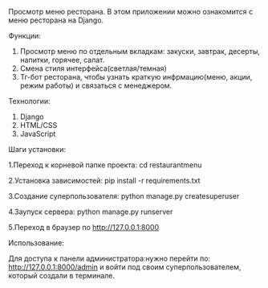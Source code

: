 Просмотр меню ресторана. В этом приложении можно ознакомится с меню ресторана на Django.

Функции:
1. Просмотр меню по отдельным вкладкам: закуски, завтрак, десерты, напитки, горячее, салат.
2. Смена стиля интерфейса(светлая/темная)
3. Тг-бот ресторана, чтобы узнать краткую инфрмацию(меню, акции, режим работы) и связаться с менеджером.
   
Технологии:
1. Django
2. HTML/CSS
3. JavaScript

Шаги установки:

1.Переход к корневой папке проекта: cd restaurantmenu

2.Установка зависимостей: pip install -r requirements.txt

3.Создание суперпользователя: python manage.py createsuperuser

4.Заупуск сервера: python manage.py runserver

5.Переход в браузер по http://127.0.0.1:8000

Использование:

Для доступа к панели администратора:нужно перейти по: http://127.0.0.1:8000/admin  и войти под своим суперпользователем, который создали в терминале.
